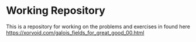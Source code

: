 # Working Repository

This is a repository for working on the problems and exercises in found here https://xorvoid.com/galois_fields_for_great_good_00.html
